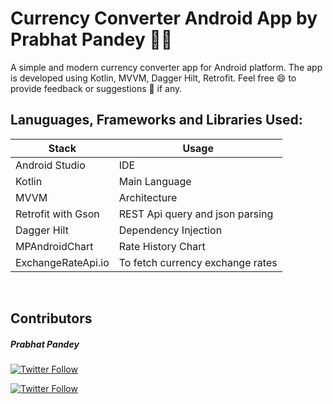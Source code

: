 # **Currency Converter Android App by Prabhat Pandey :man_technologist:**

A simple and modern currency converter app for Android platform. The app is developed using Kotlin, MVVM, Dagger Hilt, Retrofit. Feel free :smile: to provide feedback or suggestions :loudspeaker: if any.

## **Lanuguages, Frameworks and Libraries Used:**

| Stack              | Usage                            |
| ------------------ | -------------------------------- |
| Android Studio     | IDE                              |
| Kotlin             | Main Language                    |
| MVVM               | Architecture                     |
| Retrofit with Gson | REST Api query and json parsing  |
| Dagger Hilt        | Dependency Injection             |
| MPAndroidChart     | Rate History Chart               |
| ExchangeRateApi.io | To fetch currency exchange rates |

<br/>

## **Contributors** ##

##### Prabhat Pandey #####

[![Twitter Follow](https://img.shields.io/twitter/follow/iPrabhat_?label=Follow&style=social)](https://twitter.com/iPrabhat_) <br/>

[![Twitter Follow](https://img.shields.io/github/followers/iPrabhat404?label=Follow&style=social)](https://github.com/iPrabhat404)
